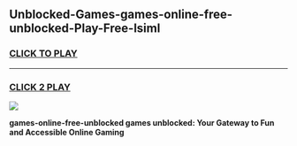 
## Unblocked-Games-games-online-free-unblocked-Play-Free-lsiml
<h3>
<a href="https://premium76.site?title=games-online-free-unblocked&ref=20M">CLICK TO PLAY</a></h3>
<hr>

<h3>
<a href="https://premium76.site?title=games-online-free-unblocked&ref=20M">CLICK 2 PLAY</a>
  
</h3>

<a href="https://premium76.site?title=games-online-free-unblocked&ref=19M"><img src="https://clearcache.store/games.png"></a>


**games-online-free-unblocked games unblocked: Your Gateway to Fun and Accessible Online Gaming**
